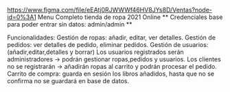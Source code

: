 https://www.figma.com/file/eEAtj0RJWWWf46HV8JYs8D/Ventas?node-id=0%3A1
Menu Completo tienda de ropa 2021 Online
** Credenciales base para poder entrar sin datos: admin/admin **

Funcionalidades:
Gestión de ropas: añadir, editar, ver detalles.
Gestión de pedidos: ver detalles de pedido, eliminar pedidos.
Gestión de usuarios: (añadir,editar,detalles y borrar)
Los usuarios registrados serán administradores -> podrán gestionar ropas,pedidos y usuarios.
Los clientes no se registrarán -> añadirán ropas al carrito y podrán procesar el pedido.
Carrito de compra: guarda en sesión los libros añadidos, hasta que no se confirma no se guardará en base de datos.
